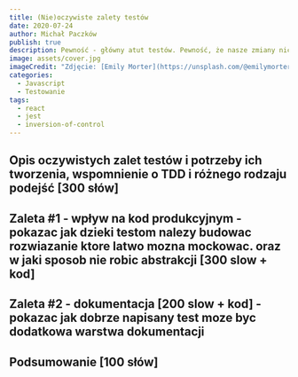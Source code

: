 ```yaml
---
title: (Nie)oczywiste zalety testów
date: 2020-07-24
author: Michał Paczków
publish: true
description: Pewność - główny atut testów. Pewność, że nasze zmiany nic nie popsuły, a rozwiązanie działa zgodnie z założeniami. Dziś jednak zajmiemy się innymi zaletami testów - wpływem testów na kod produkcyjny i tworzenie dokumentacji.
image: assets/cover.jpg
imageCredit: "Zdjęcie: [Emily Morter](https://unsplash.com/@emilymorter)"
categories:
  - Javascript
  - Testowanie
tags:
  - react
  - jest
  - inversion-of-control
---
```


## Opis oczywistych zalet testów i potrzeby ich tworzenia, wspomnienie o TDD i różnego rodzaju podejść [300 słów]

## Zaleta #1 - wpływ na kod produkcyjnym - pokazac jak dzieki testom nalezy budowac rozwiazanie ktore latwo mozna mockowac. oraz w jaki sposob nie robic abstrakcji [300 slow + kod]

## Zaleta #2 - dokumentacja [200 slow + kod] - pokazac jak dobrze napisany test moze byc dodatkowa warstwa dokumentacji

## Podsumowanie [100 słów]

